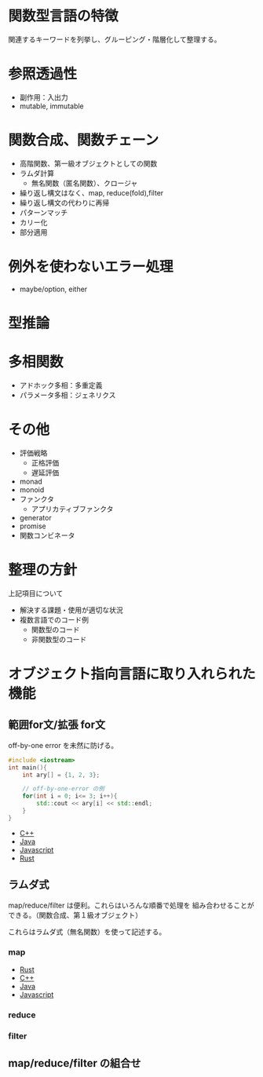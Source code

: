 # 関数型言語の特徴

関連するキーワードを列挙し、グルーピング・階層化して整理する。

# 参照透過性
  - 副作用：入出力
  - mutable, immutable

# 関数合成、関数チェーン
- 高階関数、第一級オブジェクトとしての関数
- ラムダ計算
  - 無名関数（匿名関数）、クロージャ
- 繰り返し構文はなく、map, reduce(fold),filter
- 繰り返し構文の代わりに再帰
- パターンマッチ
- カリー化
- 部分適用

# 例外を使わないエラー処理
  - maybe/option, either 

# 型推論

# 多相関数
  - アドホック多相：多重定義
  - パラメータ多相：ジェネリクス


# その他
- 評価戦略
  - 正格評価
  - 遅延評価
- monad
- monoid
- ファンクタ
  - アプリカティブファンクタ
- generator
- promise
- 関数コンビネータ

# 整理の方針
上記項目について

- 解決する課題・使用が適切な状況
- 複数言語でのコード例
  - 関数型のコード
  - 非関数型のコード

# オブジェクト指向言語に取り入れられた機能
## 範囲for文/拡張 for文
off-by-one error を未然に防げる。

```c++
#include <iostream>
int main(){
    int ary[] = {1, 2, 3};

    // off-by-one-error の例
    for(int i = 0; i<= 3; i++){
        std::cout << ary[i] << std::endl; 
    }
}
```

- [C++](./srcs/ranged_for/c++/main.cpp)
- [Java](./srcs/ranged_for/java/Main.java)
- [Javascript](srcs/ranged_for/javascript/for_of.js)
- [Rust](./srcs/ranged_for/rust/main.rs)

## ラムダ式
map/reduce/filter は便利。これらはいろんな順番で処理を
組み合わせることができる。（関数合成、第１級オブジェクト）

これらはラムダ式（無名関数）を使って記述する。


### map

- [Rust]()
- [C++]()
- [Java]()
- [Javascript]()
### reduce

### filter


## map/reduce/filter の組合せ
